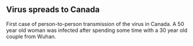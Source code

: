 ## Virus spreads to Canada

First case of person-to-person transmission of the virus in Canada.
A 50 year old woman was infected after spending some time with a 30 year old couple from Wuhan.
 
